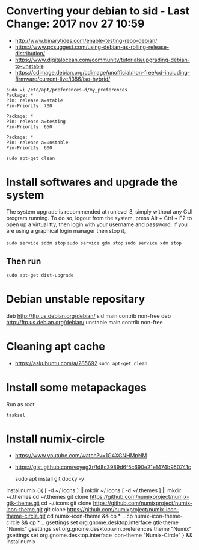 # Converting your debian to sid - Last Change: 2017 nov 27 10:59
+ http://www.binarytides.com/enable-testing-repo-debian/
+ https://www.pcsuggest.com/using-debian-as-rolling-release-distribution/
+ https://www.digitalocean.com/community/tutorials/upgrading-debian-to-unstable
+ https://cdimage.debian.org/cdimage/unofficial/non-free/cd-including-firmware/current-live/i386/iso-hybrid/

```
sudo vi /etc/apt/preferences.d/my_preferences
Package: *
Pin: release a=stable
Pin-Priority: 700

Package: *
Pin: release a=testing
Pin-Priority: 650

Package: *
Pin: release a=unstable
Pin-Priority: 600

sudo apt-get clean
```

# Install softwares and upgrade the system
The system upgrade is recommended at runlevel 3, simply without any GUI program running. To do so, logout from the system, press Alt + Ctrl + F2 to open up a virtual tty, then login with your username and password. If you are using a graphical login manager then stop it,

`sudo service sddm stop`
`sudo service gdm stop`
`sudo service xdm stop`

## Then run
`sudo apt-get dist-upgrade`

# Debian unstable repositary
deb http://ftp.us.debian.org/debian/ sid main contrib non-free deb
http://ftp.us.debian.org/debian/ unstable main contrib non-free

# Cleaning apt cache
+ https://askubuntu.com/a/285692
`sudo apt-get clean`

# Install some metapackages
Run as root

    tasksel

# Install numix-circle
+ https://www.youtube.com/watch?v=1G4XGNHMpNM
+ https://gist.github.com/voyeg3r/fd8c3989d6f5c690e21e1474b950741c

    sudo apt install git docky -y

installnumix (){
    [ -d ~/.icons ] || mkdir ~/.icons
    [ -d ~/.themes ] || mkdir ~/.themes
    cd ~/.themes
    git clone https://github.com/numixproject/numix-gtk-theme.git
    cd ~/.icons
    git clone https://github.com/numixproject/numix-icon-theme.git
    git clone https://github.com/numixproject/numix-icon-theme-circle.git
    cd numix-icon-theme && cp * ..
    cp numix-icon-theme-circle && cp * ..
    gsettings set org.gnome.desktop.interface gtk-theme "Numix"
    gsettings set org.gnome.desktop.wm.preferences theme "Numix"
    gsettings set org.gnome.desktop.interface icon-theme "Numix-Circle"
} && installnumix


